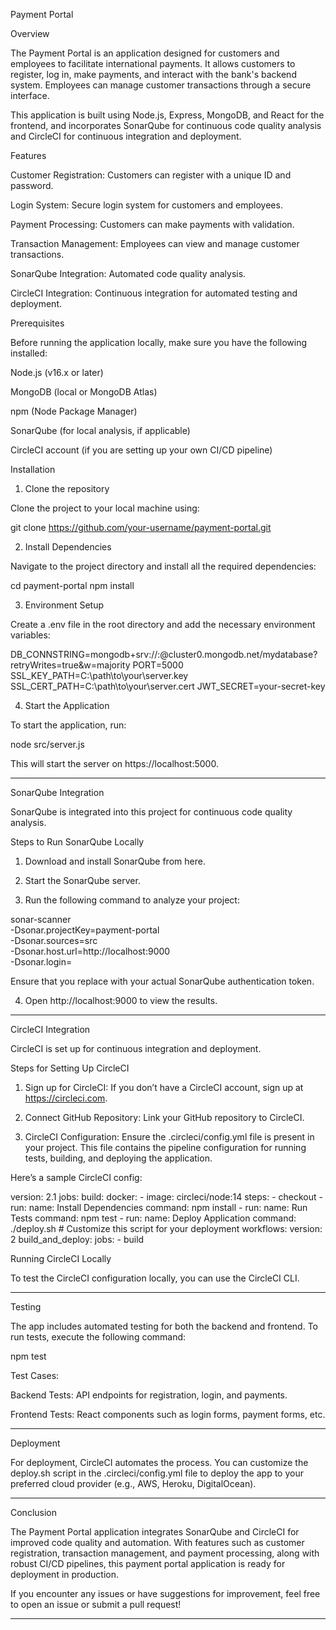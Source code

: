 Payment Portal

Overview

The Payment Portal is an application designed for customers and employees to facilitate international payments. It allows customers to register, log in, make payments, and interact with the bank's backend system. Employees can manage customer transactions through a secure interface.

This application is built using Node.js, Express, MongoDB, and React for the frontend, and incorporates SonarQube for continuous code quality analysis and CircleCI for continuous integration and deployment.

Features

Customer Registration: Customers can register with a unique ID and password.

Login System: Secure login system for customers and employees.

Payment Processing: Customers can make payments with validation.

Transaction Management: Employees can view and manage customer transactions.

SonarQube Integration: Automated code quality analysis.

CircleCI Integration: Continuous integration for automated testing and deployment.


Prerequisites

Before running the application locally, make sure you have the following installed:

Node.js (v16.x or later)

MongoDB (local or MongoDB Atlas)

npm (Node Package Manager)

SonarQube (for local analysis, if applicable)

CircleCI account (if you are setting up your own CI/CD pipeline)


Installation

1. Clone the repository

Clone the project to your local machine using:

git clone https://github.com/your-username/payment-portal.git

2. Install Dependencies

Navigate to the project directory and install all the required dependencies:

cd payment-portal
npm install

3. Environment Setup

Create a .env file in the root directory and add the necessary environment variables:

DB_CONNSTRING=mongodb+srv://<username>:<password>@cluster0.mongodb.net/mydatabase?retryWrites=true&w=majority
PORT=5000
SSL_KEY_PATH=C:\\path\\to\\your\\server.key
SSL_CERT_PATH=C:\\path\\to\\your\\server.cert
JWT_SECRET=your-secret-key

4. Start the Application

To start the application, run:

node src/server.js

This will start the server on https://localhost:5000.


---

SonarQube Integration

SonarQube is integrated into this project for continuous code quality analysis.

Steps to Run SonarQube Locally

1. Download and install SonarQube from here.


2. Start the SonarQube server.


3. Run the following command to analyze your project:

sonar-scanner \
  -Dsonar.projectKey=payment-portal \
  -Dsonar.sources=src \
  -Dsonar.host.url=http://localhost:9000 \
  -Dsonar.login=<sonar-authentication-token>

Ensure that you replace <sonar-authentication-token> with your actual SonarQube authentication token.


4. Open http://localhost:9000 to view the results.




---

CircleCI Integration

CircleCI is set up for continuous integration and deployment.

Steps for Setting Up CircleCI

1. Sign up for CircleCI: If you don’t have a CircleCI account, sign up at https://circleci.com.


2. Connect GitHub Repository: Link your GitHub repository to CircleCI.


3. CircleCI Configuration: Ensure the .circleci/config.yml file is present in your project. This file contains the pipeline configuration for running tests, building, and deploying the application.



Here’s a sample CircleCI config:

version: 2.1
jobs:
  build:
    docker:
      - image: circleci/node:14
    steps:
      - checkout
      - run:
          name: Install Dependencies
          command: npm install
      - run:
          name: Run Tests
          command: npm test
      - run:
          name: Deploy Application
          command: ./deploy.sh  # Customize this script for your deployment
workflows:
  version: 2
  build_and_deploy:
    jobs:
      - build

Running CircleCI Locally

To test the CircleCI configuration locally, you can use the CircleCI CLI.


---

Testing

The app includes automated testing for both the backend and frontend. To run tests, execute the following command:

npm test

Test Cases:

Backend Tests: API endpoints for registration, login, and payments.

Frontend Tests: React components such as login forms, payment forms, etc.



---

Deployment

For deployment, CircleCI automates the process. You can customize the deploy.sh script in the .circleci/config.yml file to deploy the app to your preferred cloud provider (e.g., AWS, Heroku, DigitalOcean).


---

Conclusion

The Payment Portal application integrates SonarQube and CircleCI for improved code quality and automation. With features such as customer registration, transaction management, and payment processing, along with robust CI/CD pipelines, this payment portal application is ready for deployment in production.

If you encounter any issues or have suggestions for improvement, feel free to open an issue or submit a pull request!


---
